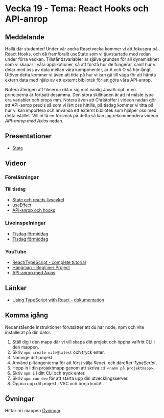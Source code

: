 # Vecka 19 - Tema: React Hooks och API-anrop

## Meddelande
Hallå där studenter! Under vår andra Reactvecka kommer vi att fokusera på React Hooks, och då framförallt useState som vi tjuvstartade med redan under förra veckan. Tillståndsvariabler är själva grunden för all dynamiskhet som vi skapar i våra applikationer, så att förstå hur de fungerar, samt hur vi delar med oss av data mellan våra komponenter, är A och O så här långt. Utöver detta kommer vi även att titta på hur vi kan gå till väga för att hämta extern data med hjälp av ett externt bibliotek för att göra våra API-anrop.

Notera återigen att filmerna riktar sig mot vanlig JavaScript, men principerna är fortsatt desamma. Den stora skillnaden är att ni måste typa era variabler och props mm. Notera även att Christoffer i videon nedan gör att API-anrop precis så som vi lärt oss hittills, på tisdag kommer vi titta på hur vi kan importera och använda ett externt bibliotek som hjälper oss med detta istället. Vill ni få en försmak på detta så kan jag rekommendera videon *API-anrop med Axios* nedan.

## Presentationer
- [State](https://docs.google.com/presentation/d/16eAZ9tNfJPZMZjbe5FVVC75icgbYzMYl/edit?usp=sharing&ouid=117251319654116712560&rtpof=true&sd=true)

## Videor

### Föreläsningar 

#### Till tisdag
- [State och reacts livscykel](https://vimeo.com/653010766/e5844f3234?share=copy)
- [useEffect](https://vimeo.com/653010800/535ef61a52?share=copy)
- [API-anrop och hooks](https://vimeo.com/653010832/af4b2dc429?share=copy)


### Liveinspelningar
- [Tisdag förmiddag](https://vimeo.com/943753682/d81164d04b?share=copy)
- [Tisdag förmiddag](https://vimeo.com/943753616/68863a7db4?share=copy)

### YouTube
- [React/TypeScript - complete tutorial](https://www.youtube.com/watch?v=TPACABQTHvM)
- [Hangman - Beginner Project](https://www.youtube.com/watch?v=-ONUyenGnWw)
- [API-anrop med Axios](https://www.youtube.com/watch?v=_8YaUjcL0sw)

## Länkar 
- [Using TypeScript with React - dokumentation](https://react.dev/learn/typescript)

## Komma igång
Nedanstående instruktioner förutsätter att du har node, npm och vite installerat på din dator.
1. Ställ dig i den mapp där vi vill skapa ditt projekt och öppna valfritt CLI i den mappen.
2. Skriv ```npm create vite@latest``` och tryck enter.
3. Namnge ditt projekt.
4. Använd piltangenterna för att först välja *React*, och därefter *TypeScript*.
5. Hopp in i din projektmapp genom att skriva ```cd <namn på projektmapp>```.
6. Skriv ```npm i``` i ditt CLI och tryck enter.
7. Skriv ```npm run dev``` för att starta upp din utvecklingsserver.
8. Öppna upp dit projekt i VSC och börja koda!
 
## Övningar
Hittar ni i mappen [Övningar](./Övningar/).
